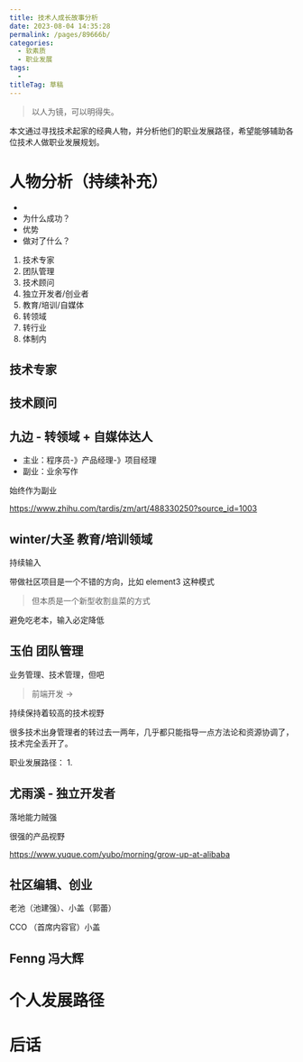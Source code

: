 ```yaml
---
title: 技术人成长故事分析
date: 2023-08-04 14:35:28
permalink: /pages/89666b/
categories: 
  - 软素质
  - 职业发展
tags: 
  - 
titleTag: 草稿
---
```


> 以人为镜，可以明得失。

本文通过寻找技术起家的经典人物，并分析他们的职业发展路径，希望能够辅助各位技术人做职业发展规划。


# 人物分析（持续补充）

- 
- 为什么成功？
- 优势
- 做对了什么？


1. 技术专家
2. 团队管理
3. 技术顾问
4. 独立开发者/创业者
5. 教育/培训/自媒体
6. 转领域
7. 转行业
8. 体制内

## 技术专家

## 技术顾问

## 九边 - 转领域 + 自媒体达人

- 主业：程序员-》产品经理-》项目经理
- 副业：业余写作

始终作为副业

https://www.zhihu.com/tardis/zm/art/488330250?source_id=1003

## winter/大圣 教育/培训领域


持续输入

带做社区项目是一个不错的方向，比如 element3 这种模式

> 但本质是一个新型收割韭菜的方式

避免吃老本，输入必定降低

## 

## 玉伯 团队管理 

业务管理、技术管理，但吧

> 前端开发 -> 

持续保持着较高的技术视野

很多技术出身管理者的转过去一两年，几乎都只能指导一点方法论和资源协调了，技术完全丢开了。

职业发展路径：
1. 

## 尤雨溪 - 独立开发者

落地能力贼强

很强的产品视野

https://www.yuque.com/yubo/morning/grow-up-at-alibaba

## 社区编辑、创业

老池（池建强）、小盖（郭蕾）

 CCO （首席内容官）小盖

## Fenng 冯大辉

# 个人发展路径



# 后话

